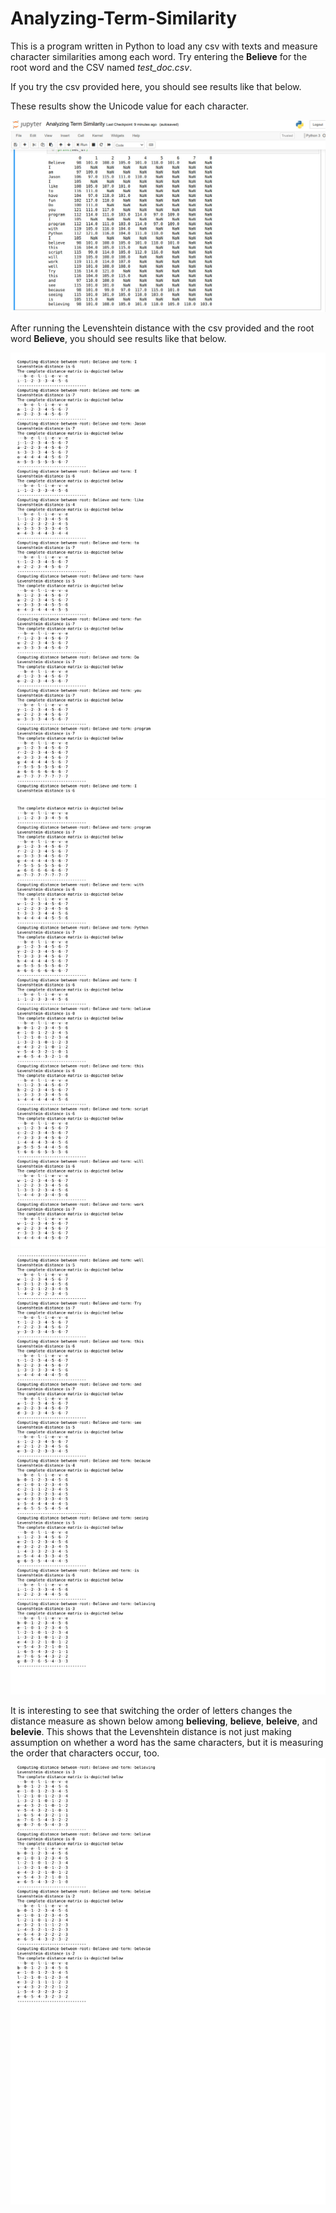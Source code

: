 # Analyzing-Term-Similarity
This is a program written in Python to load any csv with texts and measure character similarities among each word. Try entering the <strong>Believe</strong> for the root word and the CSV named <em>test_doc.csv</em>.

<p>If you try the csv provided here, you should see results like that below.</p>
<p>These results show the Unicode value for each character.</p>
<img src="https://raw.githubusercontent.com/JasonScottSchneider/Analyzing-Term-Similarity/master/documentation/results1.jpg" />
<p>After running the Levenshtein distance with the csv provided and the root word <strong>Believe</strong>, you should see results like that below.</p>
<img src="https://raw.githubusercontent.com/JasonScottSchneider/Analyzing-Term-Similarity/master/documentation/results2_1.jpg" />
<img src="https://raw.githubusercontent.com/JasonScottSchneider/Analyzing-Term-Similarity/master/documentation/results2_2.jpg" />
<img src="https://raw.githubusercontent.com/JasonScottSchneider/Analyzing-Term-Similarity/master/documentation/results2_3.jpg" />
<p>It is interesting to see that switching the order of letters changes the distance measure as shown below among <strong>believing</strong>, <strong>believe</strong>, <strong>beleive</strong>, and <strong>belevie</strong>. This shows that the Levenshtein distance is not just making assumption on whether a word has the same characters, but it is measuring the order that characters occur, too.
<img src="https://raw.githubusercontent.com/JasonScottSchneider/Analyzing-Term-Similarity/master/documentation/results3.jpg" />
